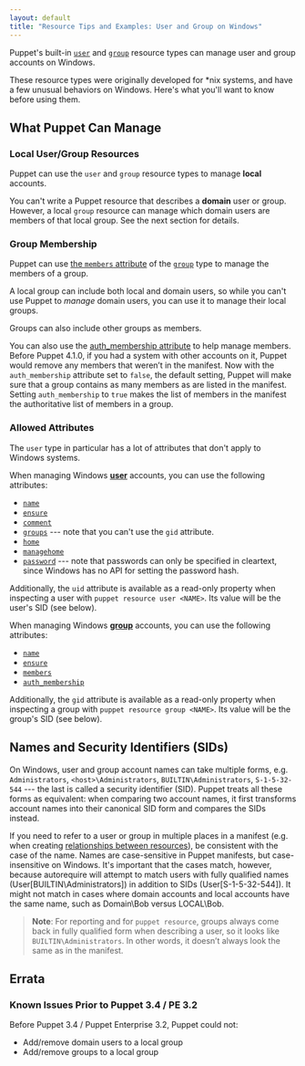 ```yaml
---
layout: default
title: "Resource Tips and Examples: User and Group on Windows"
---
```


[user]: /references/3.8.latest/type.html#user
[group]: /references/3.8.latest/type.html#group
[relationships]: /puppet/3.8.latest/reference/lang_relationships.html
[auth_membership]: /references/latest/type.html#group-attribute-auth_membership

Puppet's built-in [`user`][user] and [`group`][group] resource types can manage user and group accounts on Windows.

These resource types were originally developed for \*nix systems, and have a few unusual behaviors on Windows. Here's what you'll want to know before using them.

## What Puppet Can Manage

### Local User/Group Resources

Puppet can use the `user` and `group` resource types to manage **local** accounts.

You can't write a Puppet resource that describes a **domain** user or group. However, a local `group` resource can manage which domain users are members of that local group. See the next section for details.

### Group Membership

Puppet can use [the `members` attribute][members] of the [`group`][group] type to manage the members of a group.

A local group can include both local and domain users, so while you can't use Puppet to _manage_ domain users, you can use it to manage their local groups.

Groups can also include other groups as members.

[members]: /references/3.8.latest/type.html#group-attribute-members

You can also use the [auth_membership attribute][auth_membership] to help manage members. Before Puppet 4.1.0, if you had a system with other accounts on it, Puppet would remove any members that weren’t in the manifest. Now with the `auth_membership` attribute set to `false`, the default setting, Puppet will make sure that a group contains as many members as are listed in the manifest. Setting `auth_membership` to `true` makes the list of members in the manifest the authoritative list of members in a group.

### Allowed Attributes

The `user` type in particular has a lot of attributes that don't apply to Windows systems.

When managing Windows [**user**][user] accounts, you can use the following attributes:

* [`name`](/references/3.8.latest/type.html#user-attribute-name)
* [`ensure`](/references/3.8.latest/type.html#user-attribute-ensure)
* [`comment`](/references/3.8.latest/type.html#user-attribute-comment)
* [`groups`](/references/3.8.latest/type.html#user-attribute-groups) --- note that you can't use the `gid` attribute.
* [`home`](/references/3.8.latest/type.html#user-attribute-home)
* [`managehome`](/references/3.8.latest/type.html#user-attribute-managehome)
* [`password`](/references/3.8.latest/type.html#user-attribute-password) --- note that passwords can only be specified in cleartext, since Windows has no API for setting the password hash.

Additionally, the `uid` attribute is available as a read-only property when inspecting a user with `puppet resource user <NAME>`. Its value will be the user's SID (see below).

When managing Windows [**group**][group] accounts, you can use the following attributes:

* [`name`](/references/3.8.latest/type.html#group-attribute-name)
* [`ensure`](/references/3.8.latest/type.html#group-attribute-ensure)
* [`members`](/references/3.8.latest/type.html#group-attribute-members)
* [`auth_membership`][auth_membership]

Additionally, the `gid` attribute is available as a read-only property when inspecting a group with `puppet resource group <NAME>`. Its value will be the group's SID (see below).

## Names and Security Identifiers (SIDs)

On Windows, user and group account names can take multiple forms, e.g. `Administrators`, `<host>\Administrators`, `BUILTIN\Administrators`, `S-1-5-32-544` --- the last is called a security identifier (SID). Puppet treats all these forms as equivalent: when comparing two account names, it first transforms account names into their canonical SID form and compares the SIDs instead.

If you need to refer to a user or group in multiple places in a manifest (e.g. when creating [relationships between resources][relationships]), be consistent with the case of the name. Names are case-sensitive in Puppet manifests, but case-insensitive on Windows. It's important that the cases match, however, because autorequire will attempt to match users with fully qualified names (User[BUILTIN\Administrators]) in addition to SIDs (User[S-1-5-32-544]). It might not match in cases where domain accounts and local accounts have the same name, such as Domain\Bob versus LOCAL\Bob.

>**Note**: For reporting and for `puppet resource`, groups always come back in fully qualified form when describing a user, so it looks like `BUILTIN\Administrators`. In other words, it doesn’t always look the same as in the manifest.

## Errata

### Known Issues Prior to Puppet 3.4 / PE 3.2

Before Puppet 3.4 / Puppet Enterprise 3.2, Puppet could not:

* Add/remove domain users to a local group
* Add/remove groups to a local group
